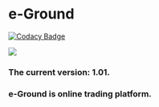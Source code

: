 # e-Ground

[![Codacy Badge](https://api.codacy.com/project/badge/Grade/6fdb8b3d3b6c4238afa6ca48a22b8824)](https://app.codacy.com/manual/steppbol/e-ground?utm_source=github.com&utm_medium=referral&utm_content=steppbol/e-ground&utm_campaign=Badge_Grade_Dashboard)

<a href="https://codeclimate.com/github/steppbol/e-ground/maintainability"><img src="https://api.codeclimate.com/v1/badges/922e784f78835450622a/maintainability" /></a>
### The current version: 1.01. 
### e-Ground is online trading platform. 
